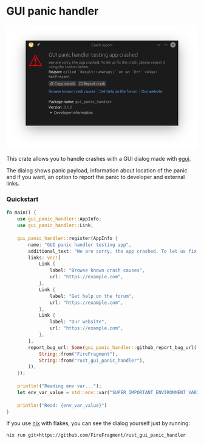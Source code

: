 # GUI panic handler

![screenshot of a panic dialog](docs/screenshot.png)

This crate allows you to handle crashes with a GUI dialog made with [egui](https://github.com/emilk/egui).

The dialog shows panic payload, information about location of the panic and
if you want, an option to report the panic to developer and external links.

### Quickstart

```rust
fn main() {
    use gui_panic_handler::AppInfo;
    use gui_panic_handler::Link;

    gui_panic_handler::register(AppInfo {
        name: "GUI panic handler testing app",
        additional_text: "We are sorry, the app crashed. To let us fix the crash, please report it using the button below.",
        links: vec![
            Link {
                label: "Browse known crash causes",
                url: "https://example.com",
            },
            Link {
                label: "Get help on the forum",
                url: "https://example.com",
            },
            Link {
                label: "Our website",
                url: "https://example.com",
            },
        ],
        report_bug_url: Some(gui_panic_handler::github_report_bug_url(
            String::from("FireFragment"),
            String::from("rust_gui_panic_handler"),
        )),
    });

    println!("Reading env var...");
    let env_var_value = std::env::var("SUPER_IMPORTANT_ENVIRONMENT_VARIABLE").unwrap(); // Here we panic

    println!("Read: {env_var_value}")
}
```


If you use [nix](https://nixos.org/) with flakes, you can see the dialog yourself just by running:
```shell
nix run git+https://github.com/FireFragment/rust_gui_panic_handler
```
